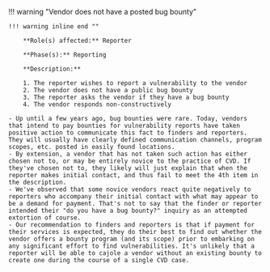 <a name="04"></a>
!!! warning "Vendor does not have a posted bug bounty"

    !!! warning inline end ""

        **Role(s) affected:** Reporter

        **Phase(s):** Reporting

        **Description:**

        1. The reporter wishes to report a vulnerability to the vendor
        2. The vendor does not have a public bug bounty
        3. The reporter asks the vendor if they have a bug bounty
        4. The vendor responds non-constructively

    - Up until a few years ago, bug bounties were rare. Today, vendors that intend to pay bounties for vulnerability reports have taken positive action to communicate this fact to finders and reporters. They will usually have clearly defined communication channels, program scopes, etc. posted in easily found locations.
    - By extension, a vendor that has not taken such action has either chosen not to, or may be entirely novice to the practice of CVD. If they've chosen not to, they likely will just explain that when the reporter makes initial contact, and thus fail to meet the 4th item in the description.
    - We've observed that some novice vendors react quite negatively to reporters who accompany their initial contact with what may appear to be a demand for payment. That's not to say that the finder or reporter intended their "do you have a bug bounty?" inquiry as an attempted extortion of course.
    - Our recommendation to finders and reporters is that if payment for their services is expected, they do their best to find out whether the vendor offers a bounty program (and its scope) prior to embarking on any significant effort to find vulnerabilities. It's unlikely that a reporter will be able to cajole a vendor without an existing bounty to create one during the course of a single CVD case.

